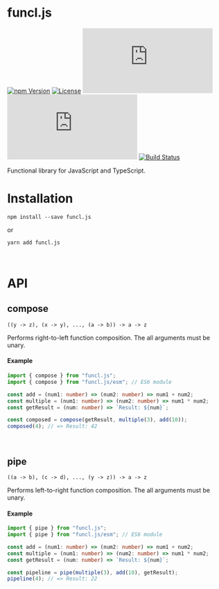 # funcl.js

[![npm Version](https://img.shields.io/npm/v/funcl.js.svg)](https://www.npmjs.com/package/funcl.js)
[![License](https://img.shields.io/npm/l/funcl.js.svg)](https://github.com/neketabrain/funcl/blob/master/LICENSE)
[![Bundle size](https://badgen.net/bundlephobia/min/funcl.js?label=size)](https://bundlephobia.com/result?p=funcl.js)
[![Bundle size](https://badgen.net/bundlephobia/minzip/funcl.js?label=gzip%20size)](https://bundlephobia.com/result?p=funcl.js)
[![Build Status](https://travis-ci.com/neketabrain/funcl.svg?branch=master)](https://travis-ci.com/neketabrain/funcl)

Functional library for JavaScript and TypeScript.

# Installation

```
npm install --save funcl.js
```

or

```
yarn add funcl.js
```

<br />

# API

## compose

```
((y -> z), (x -> y), ..., (a -> b)) -> a -> z
```

Performs right-to-left function composition. The all arguments must be unary.

#### Example

```typescript
import { compose } from "funcl.js";
import { compose } from "funcl.js/esm"; // ES6 module

const add = (num1: number) => (num2: number) => num1 + num2;
const multiple = (num1: number) => (num2: number) => num1 * num2;
const getResult = (num: number) => `Result: ${num}`;

const composed = compose(getResult, multiple(3), add(10));
composed(4); // => Result: 42
```

<br />

## pipe

```
((a -> b), (c -> d), ..., (y -> z)) -> a -> z
```

Performs left-to-right function composition. The all arguments must be unary.

#### Example

```typescript
import { pipe } from "funcl.js";
import { pipe } from "funcl.js/esm"; // ES6 module

const add = (num1: number) => (num2: number) => num1 + num2;
const multiple = (num1: number) => (num2: number) => num1 * num2;
const getResult = (num: number) => `Result: ${num}`;

const pipeline = pipe(multiple(3), add(10), getResult);
pipeline(4); // => Result: 22
```
